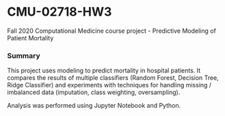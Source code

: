 # CMU-02718-HW3
Fall 2020 Computational Medicine course project - Predictive Modeling of Patient Mortality

### Summary
This project uses modeling to predict mortality in hospital patients. It compares the results of multiple classifiers (Random Forest, Decision Tree, Ridge Classifier) and experiments with techniques for handling missing / imbalanced data (imputation, class weighting, oversampling).

Analysis was performed using Jupyter Notebook and Python.
